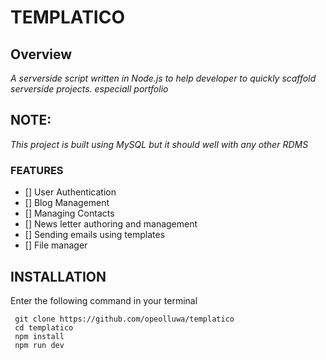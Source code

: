 # TEMPLATICO

## Overview

_A serverside script written in Node.js to help developer to quickly scaffold serverside projects. especiall portfolio_

## NOTE:

_This project is built using MySQL
but it should well with any other RDMS_

### FEATURES

- [] User Authentication
- [] Blog Management
- [] Managing Contacts
- [] News letter authoring and management
- [] Sending emails using templates
- [] File manager

## INSTALLATION

Enter the following command in your terminal

```shell
 git clone https://github.com/opeolluwa/templatico
 cd templatico
 npm install
 npm run dev
```
